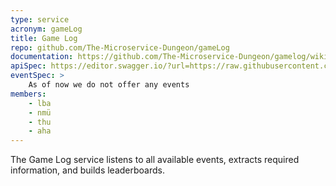 ```yaml
---
type: service
acronym: gameLog
title: Game Log
repo: github.com/The-Microservice-Dungeon/gameLog
documentation: https://github.com/The-Microservice-Dungeon/gamelog/wiki
apiSpec: https://editor.swagger.io/?url=https://raw.githubusercontent.com/The-Microservice-Dungeon/gamelog/main/docs/api-spec.yaml
eventSpec: >
    As of now we do not offer any events
members:
    - lba
    - nmü
    - thu
    - aha
---
```


The Game Log service listens to all available events, extracts required information, 
and builds leaderboards.